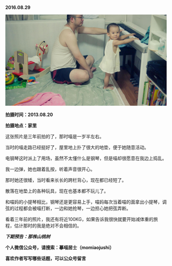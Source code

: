 
          
            
**2016.08.29**



![](img/51001-ae359e6b07c0a6a2.jpg)




**拍摄时间：2013.08.20**

**拍摄地点：家里**

这张照片是三年前拍的了，那时喵是一岁半左右。

当时的喵走路已经挺好了，屋里地上扑了很大的地垫，便于她随意活动。

电钢琴这时派上了用场，虽然不太懂什么是钢琴，但是喵却很愿意在我边上捣乱。

我一边弹，她也跟着乱按，听着声音很开心。

那时她还很矮，当时看来长长的跨栏背心，现在都已经短了。

散落在地垫上的各种玩具，现在也基本都不玩儿了。

和喵妈的小提琴相比，钢琴还是更容易上手，喵妈每次当着喵的面拿出小提琴，调弦的过程都会被喵打断，一边和她抢琴，一边担心她把弦弄断。

看着三年前的照片，我还有将近100KG，如果告诉我很快就要开始减体重的旅程，估计那时的我是绝对不会相信的。


***下期预告：那株山桃树***


**个人微信公众号，请搜索：摹喵居士（momiaojushi）**

**喜欢作者写写哪些话题，可以公众号留言**

          
        